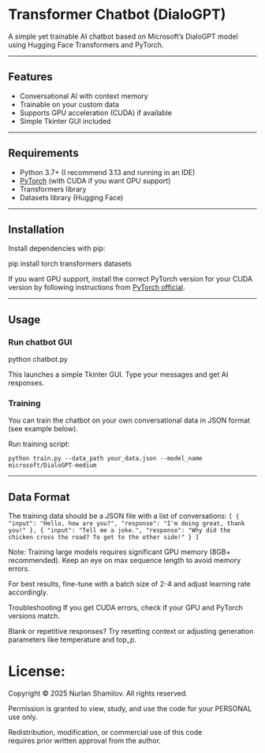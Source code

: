 # Transformer Chatbot (DialoGPT)

A simple yet trainable AI chatbot based on Microsoft’s DialoGPT model using Hugging Face Transformers and PyTorch.

---

## Features

- Conversational AI with context memory  
- Trainable on your custom data  
- Supports GPU acceleration (CUDA) if available  
- Simple Tkinter GUI included  

---

## Requirements

- Python 3.7+  (I recommend 3.13 and running in an IDE)
- [PyTorch](https://pytorch.org/get-started/locally/) (with CUDA if you want GPU support)  
- Transformers library  
- Datasets library (Hugging Face)  

---

## Installation

Install dependencies with pip:

pip install torch transformers datasets


If you want GPU support, install the correct PyTorch version for your CUDA version by following instructions from [PyTorch official](https://pytorch.org/get-started/locally/).

---

## Usage

### Run chatbot GUI

python chatbot.py



This launches a simple Tkinter GUI. Type your messages and get AI responses.

### Training

You can train the chatbot on your own conversational data in JSON format (see example below).

Run training script:

`python train.py --data_path your_data.json --model_name microsoft/DialoGPT-medium`


---

## Data Format

The training data should be a JSON file with a list of conversations:
`
[
  {
    "input": "Hello, how are you?",
    "response": "I'm doing great, thank you!"
  },
  {
    "input": "Tell me a joke.",
    "response": "Why did the chicken cross the road? To get to the other side!"
  }
]
`

Note:
Training large models requires significant GPU memory (8GB+ recommended).
Keep an eye on max sequence length to avoid memory errors.

For best results, fine-tune with a batch size of 2-4 and adjust learning rate accordingly.

Troubleshooting
If you get CUDA errors, check if your GPU and PyTorch versions match.

Blank or repetitive responses? Try resetting context or adjusting generation parameters like temperature and top_p.




# License:

Copyright © 2025 Nurlan Shamilov. All rights reserved.

Permission is granted to view, study, and use the code for your PERSONAL use only.  

Redistribution, modification, or commercial use of this code  
requires prior written approval from the author.
